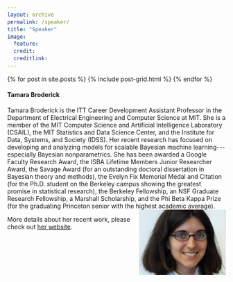 ```yaml
---
layout: archive
permalink: /speaker/
title: "Speaker"
image:
  feature: 
  credit: 
  creditlink: 
---
```


<div class="tiles">
{% for post in site.posts %}
	{% include post-grid.html %}
{% endfor %}
</div><!-- /.tiles -->


<h4>Tamara Broderick</h4>
Tamara Broderick is the ITT Career Development Assistant Professor in the Department of Electrical Engineering and Computer Science at MIT. She is a member of the MIT Computer Science and Artificial Intelligence Laboratory (CSAIL), the MIT Statistics and Data Science Center, and the Institute for Data, Systems, and Society (IDSS). Her recent research has focused on developing and analyzing models for scalable Bayesian machine learning---especially Bayesian nonparametrics. She has been awarded a Google Faculty Research Award, the ISBA Lifetime Members Junior Researcher Award, the Savage Award (for an outstanding doctoral dissertation in Bayesian theory and methods), the Evelyn Fix Memorial Medal and Citation (for the Ph.D. student on the Berkeley campus showing the greatest promise in statistical research), the Berkeley Fellowship, an NSF Graduate Research Fellowship, a Marshall Scholarship, and the Phi Beta Kappa Prize (for the graduating Princeton senior with the highest academic average).

<a>
	<img src="/images/teaser-tamara-pic.jpg" style="float:right;width:200px;" width="200px">
</a>


More details about her recent work, please check out <a href="http://www.tamarabroderick.com/">her website</a>.
